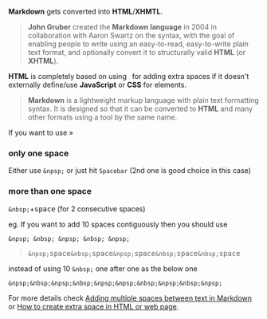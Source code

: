 **Markdown** gets converted into **HTML**/**XHMTL**.

> **John Gruber** created the **Markdown language** in 2004 in collaboration with Aaron Swartz on the syntax, with the goal of enabling people to write using an easy-to-read, easy-to-write plain text format, and optionally convert it to structurally valid **HTML** (or **XHTML**).

**HTML** is completely based on using **&nbsp;** for adding extra spaces if it doesn't externally define/use **JavaScript** or **CSS** for elements. 

>**Markdown** is a lightweight markup language with plain text formatting syntax. It is designed so that it can be converted to **HTML** and many other formats using a tool by the same name.

If you want to use &raquo;

### only one space
Either use `&npsp;` or just hit `Spacebar` (2nd one is good choice in this case)

### more than one space 
`&nbsp;`+<kbd>space</kbd> (for 2 consecutive spaces)

eg. If you want to add 10 spaces contiguously then you should use

`&npsp; &nbsp; &npsp; &nbsp; &npsp;`
> `&npsp;`<kbd>space</kbd>`&nbsp;`<kbd>space</kbd>`&npsp;`<kbd>space</kbd>`&nbsp;`<kbd>space</kbd>`&nbsp;`<kbd>space</kbd>

instead of using 10 `&nbsp;` one after one as the below one

`&npsp;&nbsp;&npsp;&nbsp;&npsp;&npsp;&nbsp;&npsp;&nbsp;&npsp;`

For more details check [Adding multiple spaces between text in Markdown](https://steemit.com/markdown/@jamesanto/how-to-add-multiple-spaces-between-texts-in-markdown) or [How to create extra space in HTML or web page](https://www.computerhope.com/issues/ch001662.htm).